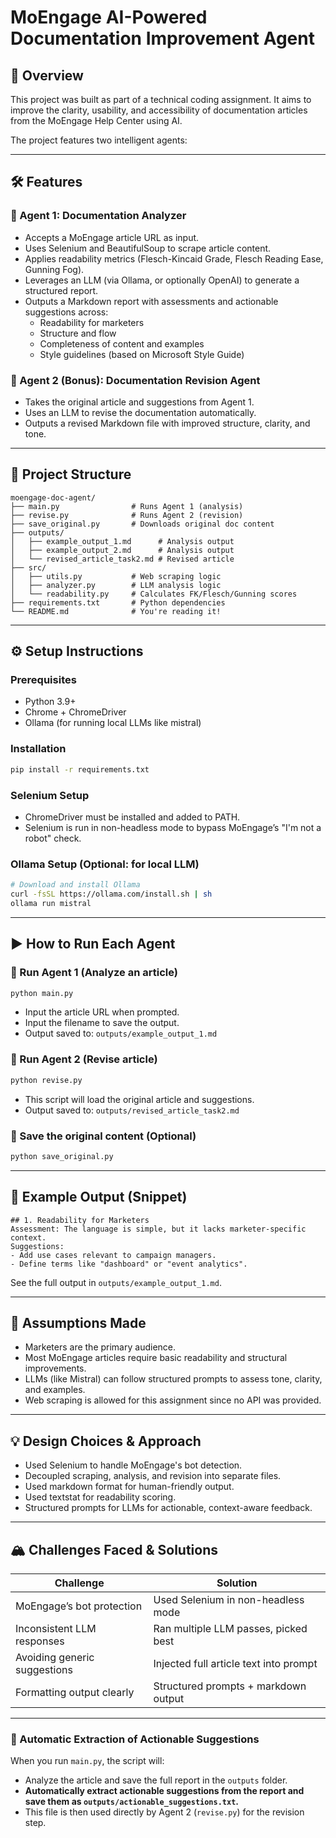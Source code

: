 # MoEngage AI-Powered Documentation Improvement Agent

## 🚀 Overview

This project was built as part of a technical coding assignment. It aims to improve the clarity, usability, and accessibility of documentation articles from the MoEngage Help Center using AI.

The project features two intelligent agents:

---

## 🛠️ Features

### 🔹 Agent 1: Documentation Analyzer

- Accepts a MoEngage article URL as input.
- Uses Selenium and BeautifulSoup to scrape article content.
- Applies readability metrics (Flesch-Kincaid Grade, Flesch Reading Ease, Gunning Fog).
- Leverages an LLM (via Ollama, or optionally OpenAI) to generate a structured report.
- Outputs a Markdown report with assessments and actionable suggestions across:
  - Readability for marketers
  - Structure and flow
  - Completeness of content and examples
  - Style guidelines (based on Microsoft Style Guide)

### 🔹 Agent 2 (Bonus): Documentation Revision Agent

- Takes the original article and suggestions from Agent 1.
- Uses an LLM to revise the documentation automatically.
- Outputs a revised Markdown file with improved structure, clarity, and tone.

---

## 📁 Project Structure

```
moengage-doc-agent/
├── main.py                # Runs Agent 1 (analysis)
├── revise.py              # Runs Agent 2 (revision)
├── save_original.py       # Downloads original doc content
├── outputs/
│   ├── example_output_1.md      # Analysis output
│   ├── example_output_2.md      # Analysis output
│   └── revised_article_task2.md # Revised article
├── src/
│   ├── utils.py           # Web scraping logic
│   ├── analyzer.py        # LLM analysis logic
│   └── readability.py     # Calculates FK/Flesch/Gunning scores
├── requirements.txt       # Python dependencies
└── README.md              # You're reading it!
```

---

## ⚙️ Setup Instructions

### Prerequisites

- Python 3.9+
- Chrome + ChromeDriver
- Ollama (for running local LLMs like mistral)

### Installation

```sh
pip install -r requirements.txt
```

### Selenium Setup

- ChromeDriver must be installed and added to PATH.
- Selenium is run in non-headless mode to bypass MoEngage’s "I'm not a robot" check.

### Ollama Setup (Optional: for local LLM)

```sh
# Download and install Ollama
curl -fsSL https://ollama.com/install.sh | sh
ollama run mistral
```

---

## ▶️ How to Run Each Agent

### 🔹 Run Agent 1 (Analyze an article)

```sh
python main.py
```
- Input the article URL when prompted.
- Input the filename to save the output.
- Output saved to: `outputs/example_output_1.md`

### 🔹 Run Agent 2 (Revise article)

```sh
python revise.py
```
- This script will load the original article and suggestions.
- Output saved to: `outputs/revised_article_task2.md`

### 🔹 Save the original content (Optional)

```sh
python save_original.py
```

---

## 📝 Example Output (Snippet)

```
## 1. Readability for Marketers
Assessment: The language is simple, but it lacks marketer-specific context.
Suggestions:
- Add use cases relevant to campaign managers.
- Define terms like "dashboard" or "event analytics".
```
See the full output in `outputs/example_output_1.md`.

---

## 🧠 Assumptions Made

- Marketers are the primary audience.
- Most MoEngage articles require basic readability and structural improvements.
- LLMs (like Mistral) can follow structured prompts to assess tone, clarity, and examples.
- Web scraping is allowed for this assignment since no API was provided.

---

## 💡 Design Choices & Approach

- Used Selenium to handle MoEngage's bot detection.
- Decoupled scraping, analysis, and revision into separate files.
- Used markdown format for human-friendly output.
- Used textstat for readability scoring.
- Structured prompts for LLMs for actionable, context-aware feedback.

---

## 🏔️ Challenges Faced & Solutions

| Challenge                     | Solution                                   |
|-------------------------------|--------------------------------------------|
| MoEngage’s bot protection     | Used Selenium in non-headless mode         |
| Inconsistent LLM responses    | Ran multiple LLM passes, picked best       |
| Avoiding generic suggestions  | Injected full article text into prompt     |
| Formatting output clearly     | Structured prompts + markdown output       |

---

### 🔹 Automatic Extraction of Actionable Suggestions

When you run `main.py`, the script will:
- Analyze the article and save the full report in the `outputs` folder.
- **Automatically extract actionable suggestions from the report and save them as `outputs/actionable_suggestions.txt`.**
- This file is then used directly by Agent 2 (`revise.py`) for the revision step.





